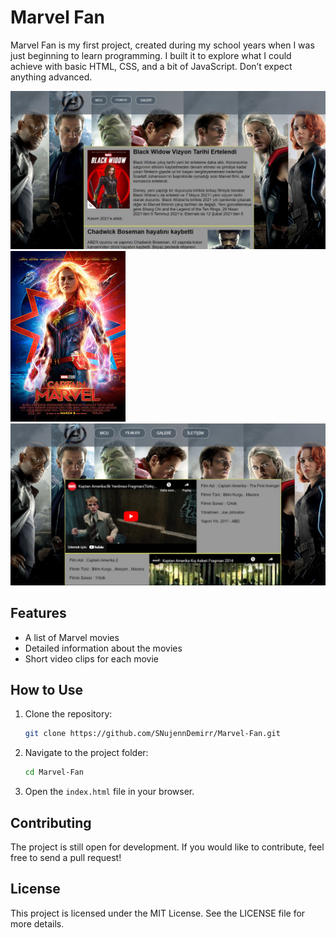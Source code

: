 # Marvel Fan

Marvel Fan is my first project, created during my school years when I was just beginning to learn programming. I built it to explore what I could achieve with basic HTML, CSS, and a bit of JavaScript. Don’t expect anything advanced.

![Marvel Image 1](https://github.com/SNujennDemirr/Marvel-Fan/raw/main/Marvel/img/marvel.jpeg)
![Marvel Image 2](https://github.com/SNujennDemirr/Marvel-Fan/raw/main/Marvel/img/marvel1.jpg)
![Marvel Image 3](https://github.com/SNujennDemirr/Marvel-Fan/raw/main/Marvel/img/marvell.jpeg)

## Features

- A list of Marvel movies
- Detailed information about the movies
- Short video clips for each movie

## How to Use

1. Clone the repository:
    ```bash
    git clone https://github.com/SNujennDemirr/Marvel-Fan.git
    ```
2. Navigate to the project folder:
    ```bash
    cd Marvel-Fan
    ```
3. Open the `index.html` file in your browser.

## Contributing

The project is still open for development. If you would like to contribute, feel free to send a pull request!

## License

This project is licensed under the MIT License. See the LICENSE file for more details.
